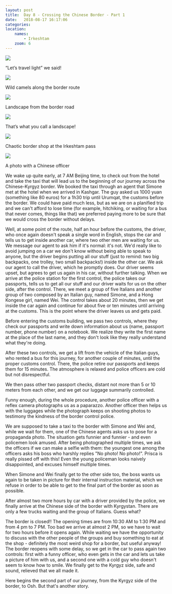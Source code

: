 ```yaml
---
layout: post
title:  Day 8 - Crossing the Chinese Border - Part 1
date:   2018-08-17 16:17:06
categories: 
location:
    names:
        - Irkeshtam
    zoom: 6
---
```


<div class="post-image">
    <img src="https://s3.eu-west-3.amazonaws.com/com.simonecivetta.centralasia2018/1534767252.43863-5.jpeg" />
    <p class="post-image-caption">“Let’s travel light” we said!</p>
</div>

<div class="post-image">
    <img src="https://s3.eu-west-3.amazonaws.com/com.simonecivetta.centralasia2018/1534767252.43863-0.jpeg" />
    <p class="post-image-caption">Wild camels along the border route</p>
</div>

<div class="post-image">
    <img src="https://s3.eu-west-3.amazonaws.com/com.simonecivetta.centralasia2018/1534767252.43863-2.jpeg" />
    <p class="post-image-caption">Landscape from the border road</p>
</div>

<div class="post-image">
    <img src="https://s3.eu-west-3.amazonaws.com/com.simonecivetta.centralasia2018/1534767252.43863-3.jpeg" />
    <p class="post-image-caption">That’s what you call a landscape!</p>
</div>

<div class="post-image">
    <img src="https://s3.eu-west-3.amazonaws.com/com.simonecivetta.centralasia2018/1534767252.43863-4.jpeg" />
    <p class="post-image-caption">Chaotic border shop at the Irkeshtam pass</p>
</div>

<div class="post-image">
    <img src="https://s3.eu-west-3.amazonaws.com/com.simonecivetta.centralasia2018/1534767252.43863-1.jpeg" />
    <p class="post-image-caption">A photo with a Chinese officer</p>
</div>

We wake up quite early, at 7 AM Beijing time, to check out from the hotel and take the taxi that will lead us to the beginning of our journey across the Chinese-Kyrgyz border. We booked the taxi through an agent that Simone met at the hotel when we arrived in Kashgar. The guy asked us 1000 yuan (something like 80 euros) for a 1h30 trip until Urumqat, the customs before the border. We could have paid much less, but as we are on a planified trip and we can't afford to lose time (for example, hitchiking, or waiting for a bus that never comes, things like that) we preferred paying more to be sure that we would cross the border without delays.

Well, at some point of the route, half an hour before the customs, the driver, who once again doesn't speak a single word in English, stops the car and tells us to get inside another car, where two other men are waiting for us. We message our agent to ask him if it's normal: it's not. We'd really like to avoid jumping on a car we don't know without being able to speak to anyone, but the driver begins putting all our stuff (just to remind: two big backpacks, one trolley, two small backpacks!) inside the other car. We ask our agent to call the driver, which he promptly does. Our driver seems upset, but agrees to get us again in his car, without further talking. When we arrive at the police station for the first control, the police takes our passports, tells us to get all our stuff and our driver waits for us on the other side, after the control. There, we meet a group of five Italians and another group of two composed by an Italian guy, named Simone, and a Hong Kongese girl, named Wei. The control takes about 20 minutes, then we get inside the car again and continue for about five or ten minutes until arriving at the customs. This is the point where the driver leaves us and gets paid. 

Before entering the customs building, we pass two controls, where they check our passports and write down information about us (name, passport number, phone number) on a notebook. We realize they write the first name at the place of the last name, and they don't look like they really understand what they're doing. 

After these two controls, we get a lift from the vehicle of the Italian guys, who rented a bus for this journey, for another couple of minutes, until the proper customs control. There, the police retire our passports and keeps them for 15 minutes. The atmosphere is relaxed and police officers are cold but not disrespectful.

We then pass other two passport checks, distant not more than 5 or 10 meters from each other, and we get our luggage summarily controlled. 

Funny enough, during the whole procedure, another police officer with a reflex camera photographs us as a paparazzo. Another officer then helps us with the luggages while the photograph keeps on shooting photos to testimony the kindness of the border control police.

We are supposed to take a taxi to the border with Simone and Wei and, while we wait for them, one of the Chinese agents asks us to pose for a propaganda photo. The situation gets funnier and funnier - and even policemen look amused. After being photographed multiple times, we ask the officers if we can make a selfie with them: the youngest one among the officers asks his boss who harshly replies "No photo! No photo!". Prisca is really pissed off with this! Even the young policeman looks naively disappointed, and excuses himself multiple times.

When Simone and Wei finally get to the other side too, the boss wants us again to be taken in picture for their internal instruction material, which we refuse in order to be able to get to the final part of the border as soon as possible.

After almost two more hours by car with a driver provided by the police, we finally arrive at the Chinese side of the border with Kyrgystan. There are only a few trucks waiting and the group of Italians. Guess what?

The border is closed!! The opening times are from 10:30 AM to 1:30 PM and from 4 pm to 7 PM. Too bad we arrive at almost 2 PM, so we have to wait for two hours before it opens again. While waiting we have the opportunity to discuss with the other people of the groups and buy something to eat at the shop - definitely the most weird shop for a border, but useful anyway! The border reopens with some delay, so we get in the car to pass again two controls: first with a funny officer, who even gets in the car and lets us take a picture of him with us, and a second one with a cold guy who doesn't seem to know how to smile. We finally get to the Kyrgyz side, safe and sound, relieved that we all made it. 

Here begins the second part of our journey, from the Kyrgyz side of the border, to Osh. But that's another story.


